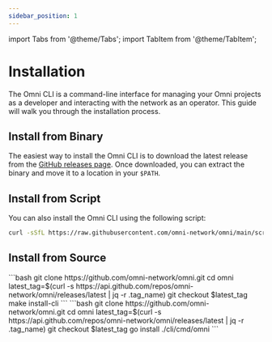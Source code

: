 ```yaml
---
sidebar_position: 1
---
```


import Tabs from '@theme/Tabs';
import TabItem from '@theme/TabItem';

# Installation

The Omni CLI is a command-line interface for managing your Omni projects as a developer and interacting with the network as an operator. This guide will walk you through the installation process.

## Install from Binary

The easiest way to install the Omni CLI is to download the latest release from the [GitHub releases page](https://github.com/omni-network/omni/releases). Once downloaded, you can extract the binary and move it to a location in your `$PATH`.

## Install from Script

You can also install the Omni CLI using the following script:

```bash
curl -sSfL https://raw.githubusercontent.com/omni-network/omni/main/scripts/install_omni_cli.sh | sh -s
```

## Install from Source

<Tabs>
  <TabItem value="source" label="src with make">
    ```bash
    git clone https://github.com/omni-network/omni.git
    cd omni
    latest_tag=$(curl -s https://api.github.com/repos/omni-network/omni/releases/latest | jq -r .tag_name)
    git checkout $latest_tag
    make install-cli
    ```
  </TabItem>
  <TabItem value="go" label="src with go">
    ```bash
    git clone https://github.com/omni-network/omni.git
    cd omni
    latest_tag=$(curl -s https://api.github.com/repos/omni-network/omni/releases/latest | jq -r .tag_name)
    git checkout $latest_tag
    go install ./cli/cmd/omni
    ```
  </TabItem>
</Tabs>
